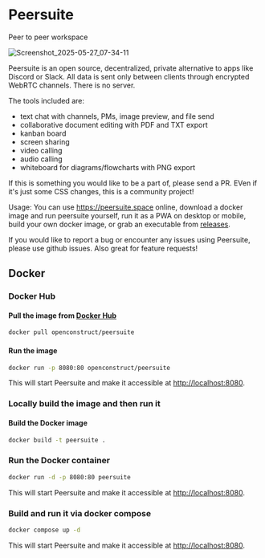 # Peersuite
Peer to peer workspace

![Screenshot_2025-05-27_07-34-11](https://github.com/user-attachments/assets/6e197eff-dd5a-47dc-b69f-196911286f3b)



Peersuite is an open source, decentralized, private alternative to apps like Discord or Slack.
All data is sent only between clients through encrypted WebRTC channels. There is no server.

The tools included are: 
- text chat with channels, PMs, image preview, and file send
- collaborative document editing with PDF and TXT export
- kanban board
- screen sharing
- video calling
- audio calling
- whiteboard for diagrams/flowcharts with PNG export

If this is something you would like to be a part of, please send a PR.  EVen if it's just some CSS changes, this is a community project!

Usage: You can use https://peersuite.space online, download a docker image and run peersuite yourself, run it as a PWA on desktop or mobile, build your own docker image, or grab an executable from [releases](https://github.com/openconstruct/Peersuite/releases). 

If you would like to report a bug or encounter any issues using Peersuite, please use github issues. Also great for feature requests!


## Docker

### Docker Hub

#### Pull the image from [Docker Hub](https://hub.docker.com/repository/docker/openconstruct/peersuite)   
```bash
docker pull openconstruct/peersuite
```    

#### Run the image
```bash
docker run -p 8080:80 openconstruct/peersuite
```

This will start Peersuite and make it accessible at [http://localhost:8080](http://localhost:8080).

### Locally build the image and then run it
#### Build the Docker image
```bash
docker build -t peersuite .
```
### Run the Docker container
```bash
docker run -d -p 8080:80 peersuite
```

This will start Peersuite and make it accessible at [http://localhost:8080](http://localhost:8080).

### Build and run it via docker compose

```bash
docker compose up -d
```

This will start Peersuite and make it accessible at [http://localhost:8080](http://localhost:8080).
